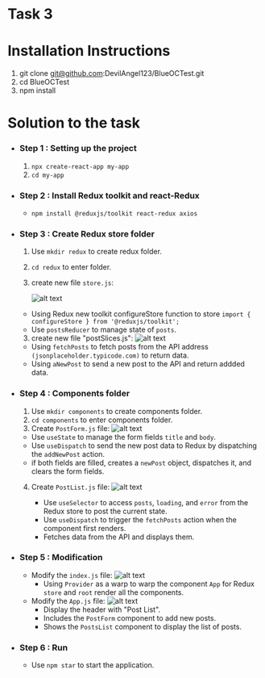 # **Task 3**
##  
# **Installation Instructions**
1. git clone git@github.com:DevilAngel123/BlueOCTest.git
2. cd BlueOCTest
3. npm install

# **Solution to the task**

- ### Step 1 : Setting up the project
    1. `npx create-react-app my-app`
    2. `cd my-app`
- ### Step 2 : Install Redux toolkit and react-Redux
    - `npm install @reduxjs/toolkit react-redux axios`
- ### Step 3 : Create Redux store folder
    1. Use `mkdir redux` to create redux folder.
    2. `cd redux` to enter folder.
    2. create new file `store.js`:

        ![alt text](carbon.png)
    - Using Redux new toolkit configureStore function to store
        `import { configureStore } from '@reduxjs/toolkit';`
    - Use `postsReducer` to manage state of `posts`.
    3. create new file "postSlices.js":
    ![alt text](<carbon (1).png>)

    - Using `fetchPosts` to fetch posts from the API address `(jsonplaceholder.typicode.com)` to return data.
    - Using `aNewPost` to send a new post to the API and return addded data.

- ### Step 4 : Components folder
    1. Use `mkdir components` to create components folder.
    2. `cd components` to enter components folder.
    3. Create `PostForm.js` file:
    ![alt text](<carbon (4).png>)
    - Use `useState` to manage the form fields `title` and `body`.
    - Use `useDispatch` to send the new post data to Redux by dispatching the `addNewPost` action.
    - if both fields are filled, creates a `newPost` object, dispatches it, and clears the form fields.
    4. Create `PostList.js` file:
        ![alt text](<carbon (3).png>)

        - Use `useSelector` to access `posts`, `loading`, and `error` from the Redux store to post the current state.
        - Use `useDispatch` to trigger the `fetchPosts` action when the component first renders.
        - Fetches data from the API and displays them.
- ### Step 5 : Modification
    - Modify the `index.js` file:
        ![alt text](<carbon (6).png>)
        - Using `Provider` as a warp to warp the component `App` for Redux `store` and `root` render all the components.
    - Modify the `App.js` file:
        ![alt text](<carbon (5).png>)
        - Display the header with "Post List".
        - Includes the `PostForm` component to add new posts.
        - Shows the `PostsList` component to display the list of posts.

- ### Step 6 : Run
    - Use `npm star` to start the application.
    
